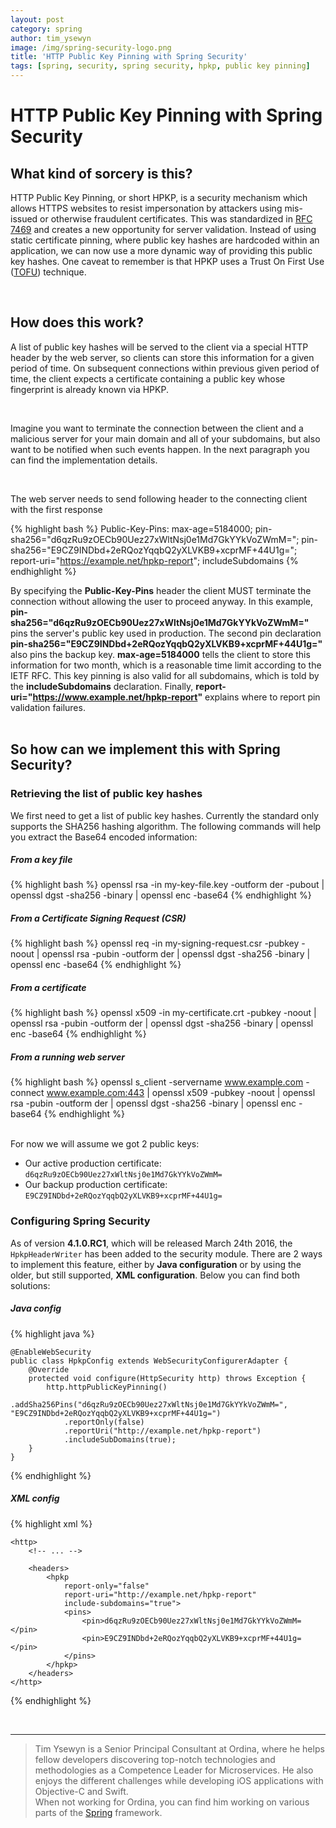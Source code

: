 ```yaml
---
layout: post
category: spring
author: tim_ysewyn
image: /img/spring-security-logo.png
title: 'HTTP Public Key Pinning with Spring Security'
tags: [spring, security, spring security, hpkp, public key pinning]
---
```



# HTTP Public Key Pinning with Spring Security

## What kind of sorcery is this?

HTTP Public Key Pinning, or short HPKP, is a security mechanism which allows HTTPS websites to resist impersonation by attackers using mis-issued or otherwise fraudulent certificates.
This was standardized in [RFC 7469](http://tools.ietf.org/html/rfc7469) and creates a new opportunity for server validation. Instead of using static certificate pinning, where public key hashes are hardcoded within an application, we can now use a more dynamic way of providing this public key hashes.
One caveat to remember is that HPKP uses a Trust On First Use ([TOFU](https://en.wikipedia.org/wiki/Trust_on_first_use)) technique.

<br />

## How does this work?

A list of public key hashes will be served to the client via a special HTTP header by the web server, so clients can store this information for a given period of time.
On subsequent connections within previous given period of time, the client expects a certificate containing a public key whose fingerprint is already known via HPKP.

<br />

Imagine you want to terminate the connection between the client and a malicious server for your main domain and all of your subdomains, but also want to be notified when such events happen.
In the next paragraph you can find the implementation details.

<br />

The web server needs to send following header to the connecting client with the first response

{% highlight bash %}
    Public-Key-Pins:
        max-age=5184000;
        pin-sha256="d6qzRu9zOECb90Uez27xWltNsj0e1Md7GkYYkVoZWmM=";
        pin-sha256="E9CZ9INDbd+2eRQozYqqbQ2yXLVKB9+xcprMF+44U1g=";
        report-uri="https://example.net/hpkp-report";
        includeSubdomains
{% endhighlight %}

By specifying the **Public-Key-Pins** header the client MUST terminate the connection without allowing the user to proceed anyway. In this example, **pin-sha256="d6qzRu9zOECb90Uez27xWltNsj0e1Md7GkYYkVoZWmM="** pins the server's public key used in production. The second pin declaration **pin-sha256="E9CZ9INDbd+2eRQozYqqbQ2yXLVKB9+xcprMF+44U1g="** also pins the backup key. **max-age=5184000** tells the client to store this information for two month, which is a reasonable time limit according to the IETF RFC. This key pinning is also valid for all subdomains, which is told by the **includeSubdomains** declaration. Finally, **report-uri="https://www.example.net/hpkp-report"** explains where to report pin validation failures.
<br /><br />

## So how can we implement this with Spring Security?

### Retrieving  the list of public key hashes
We first need to get a list of public key hashes. Currently the standard only supports the SHA256 hashing algorithm. The following commands will help you extract the Base64 encoded information:

##### From a key file

{% highlight bash %}
	openssl rsa -in my-key-file.key -outform der -pubout | openssl dgst -sha256 -binary | openssl enc -base64
{% endhighlight %}

##### From a Certificate Signing Request (CSR)

{% highlight bash %}
	openssl req -in my-signing-request.csr -pubkey -noout | openssl rsa -pubin -outform der | openssl dgst -sha256 -binary | openssl enc -base64
{% endhighlight %}

##### From a certificate

{% highlight bash %}
	openssl x509 -in my-certificate.crt -pubkey -noout | openssl rsa -pubin -outform der | openssl dgst -sha256 -binary | openssl enc -base64
{% endhighlight %}

##### From a running web server

{% highlight bash %}
	openssl s_client -servername www.example.com -connect www.example.com:443 | openssl x509 -pubkey -noout | openssl rsa -pubin -outform der | openssl dgst -sha256 -binary | openssl enc -base64
{% endhighlight %}

<br />
For now we will assume we got 2 public keys:

* Our active production certificate: `d6qzRu9zOECb90Uez27xWltNsj0e1Md7GkYYkVoZWmM=`
* Our backup production certificate: `E9CZ9INDbd+2eRQozYqqbQ2yXLVKB9+xcprMF+44U1g=`

### Configuring Spring Security
As of version **4.1.0.RC1**, which will be released March 24th 2016, the `HpkpHeaderWriter` has been added to the security module. There are 2 ways to implement this feature, either by **Java configuration** or by using the older, but still supported, **XML configuration**. Below you can find both solutions:

##### Java config
{% highlight java %}

	@EnableWebSecurity
	public class HpkpConfig extends WebSecurityConfigurerAdapter {
		@Override
		protected void configure(HttpSecurity http) throws Exception {
			http.httpPublicKeyPinning()
				.addSha256Pins("d6qzRu9zOECb90Uez27xWltNsj0e1Md7GkYYkVoZWmM=", "E9CZ9INDbd+2eRQozYqqbQ2yXLVKB9+xcprMF+44U1g=")
				.reportOnly(false)
				.reportUri("http://example.net/hpkp-report")
				.includeSubDomains(true);
		}
	}

{% endhighlight %}

##### XML config

{% highlight xml %}

	<http>
		<!-- ... -->

		<headers>
			<hpkp
				report-only="false"
				report-uri="http://example.net/hpkp-report"
				include-subdomains="true">
				<pins>
					<pin>d6qzRu9zOECb90Uez27xWltNsj0e1Md7GkYYkVoZWmM=</pin>
					<pin>E9CZ9INDbd+2eRQozYqqbQ2yXLVKB9+xcprMF+44U1g=</pin>
				</pins>
			</hpkp>
		</headers>
	</http>

{% endhighlight %}

<br />

--------

> Tim Ysewyn is a Senior Principal Consultant at Ordina, where he helps fellow developers discovering top-notch technologies and methodologies as a Competence Leader for Microservices. He also enjoys the different challenges while developing iOS applications with Objective-C and Swift.<br />When not working for Ordina, you can find him working on various parts of the [Spring](http://www.spring.io) framework.
>
>